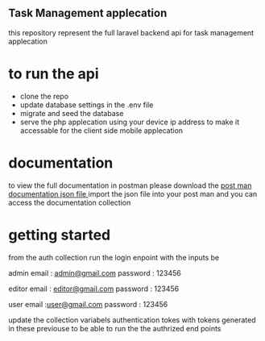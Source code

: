 ## Task Management applecation

this repository represent the full laravel backend api for task management applecation

# to run the api 
- clone the repo
- update database settings in the .env file
- migrate and seed the database
- serve the php applecation using your device ip address to make it accessable for the client side mobile applecation

# documentation
to view the full documentation in postman please download the
[post man documentation json file ](task.postman_collection.json)
import the json file into your post man and you can access the documentation collection

# getting started 

from the auth collection run the login enpoint with the inputs be 

admin
 email : admin@gmail.com
 password : 123456

editor
email : editor@gmail.com
password : 123456

user
email :user@gmail.com
password : 123456

update the collection variabels authentication tokes with tokens generated in these previouse to be able to run the the authrized end points 